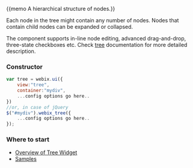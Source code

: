 
{{memo A hierarchical structure of nodes.}}

Each node in the tree might contain any number of nodes. Nodes that contain child nodes can be expanded or collapsed.

The component supports in-line node editing, advanced drag-and-drop, three-state checkboxes etc. Check [tree](datatree/index.md) documentation for more detailed description.

### Constructor

~~~js
var tree = webix.ui({
	view:"tree", 
	container:"mydiv", 
	...config options go here..
})
//or, in case of jQuery
$("#mydiv").webix_tree({
	...config options go here..
});
~~~

### Where to start

- [Overview of Tree Widget](datatree/index.md)
- [Samples](http://docs.webix.com/samples/17_datatree/index.html)